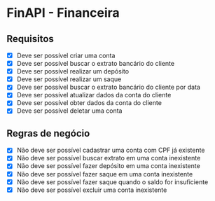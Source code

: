 # FinAPI - Financeira

## Requisitos

- [x] Deve ser possível criar uma conta
- [x] Deve ser possível buscar o extrato bancário do cliente
- [x] Deve ser possível realizar um depósito
- [x] Deve ser possível realizar um saque
- [x] Deve ser possível buscar o extrato bancário do cliente por data
- [x] Deve ser possível atualizar dados da conta do cliente
- [x] Deve ser possível obter dados da conta do cliente
- [x] Deve ser possível deletar uma conta

## Regras de negócio

- [x] Não deve ser possível cadastrar uma conta com CPF já existente
- [x] Não deve ser possível buscar extrato em uma conta inexistente
- [x] Não deve ser possível fazer depósito em uma conta inexistente
- [x] Não deve ser possível fazer saque em uma conta inexistente
- [x] Não deve ser possível fazer saque quando o saldo for insuficiente
- [x] Não deve ser possível excluir uma conta inexistente